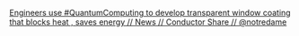 [Engineers use #QuantumComputing to develop transparent window coating that blocks heat , saves energy // News // Conductor Share // @notredame ](https://qi.tc/qi/110063)
